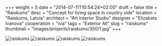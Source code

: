 +++
weight = 5
date = "2014-07-11T10:54:24+02:00"
draft = false
title = "Raiskums"
desc = "Concept for living space in country side"
location = "Raiskums, Latvia"
architect = "Art Interior Studio"
designer = "Elizabets Ivanova"
cooperation = "n/a"
tags    = "Exterior All"
slug = "raiskums"
thumbnail = "images/projects/raiskums/350/1.jpg"
+++

<img alt="raiskums"  data-sizes="auto" data-src="../../images/projects/raiskums/1100/1.jpg" data-srcset="../../images/projects/raiskums/350/1.jpg 350w, ../../images/projects/raiskums/700/1.jpg 700w, ../../images/projects/raiskums/1100/1.jpg 1100w" class="lazyload" />

<img alt="raiskums"  data-sizes="auto" data-src="../../images/projects/raiskums/1100/6.jpg" data-srcset="../../images/projects/raiskums/350/2.jpg 350w, ../../images/projects/raiskums/700/2.jpg 700w, ../../images/projects/raiskums/1100/2.jpg 1100w" class="lazyload" />

<img alt="raiskums"  data-sizes="auto" data-src="../../images/projects/raiskums/1100/3.jpg" data-srcset="../../images/projects/raiskums/350/3.jpg 350w, ../../images/projects/raiskums/700/3.jpg 700w, ../../images/projects/raiskums/1100/3.jpg 1100w" class="lazyload" />

<img alt="raiskums"  data-sizes="auto" data-src="../../images/projects/raiskums/1100/4.jpg" data-srcset="../../images/projects/raiskums/350/4.jpg 350w, ../../images/projects/raiskums/700/4.jpg 700w, ../../images/projects/raiskums/1100/4.jpg 1100w" class="lazyload" />